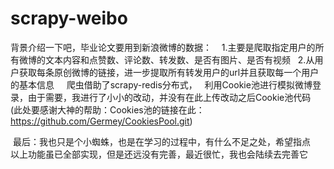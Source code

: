 # scrapy-weibo
背景介绍一下吧，毕业论文要用到新浪微博的数据：
    1.主要是爬取指定用户的所有微博的文本内容和点赞数、评论数、转发数、是否有图片、是否有视频
    2.从用户获取每条原创微博的链接，进一步提取所有转发用户的url并且获取每一个用户的基本信息
    
   爬虫借助了scrapy-redis分布式，
   利用Cookie池进行模拟微博登录，由于需要，我进行了小小的改动，并没有在此上传改动之后Cookie池代码
   (此处要感谢大神的帮助：Cookies池的链接在此：https://github.com/Germey/CookiesPool.git)
  
  最后：我也只是个小蜘蛛，也是在学习的过程中，有什么不足之处，希望指点
        以上功能虽已全部实现，但是还远没有完善，最近很忙，我也会陆续去完善它
   
